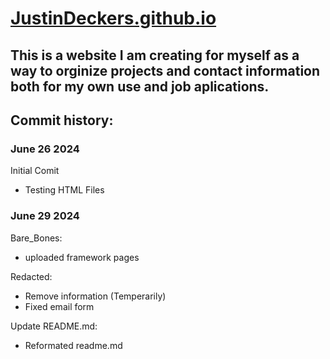 # [JustinDeckers.github.io](https://justindeckers.github.io/)

## This is a website I am creating for myself as a way to orginize projects and contact information both for my own use and job aplications.

## Commit history:

### June 26 2024
Initial Comit
- Testing HTML Files

### June 29 2024
Bare_Bones:
- uploaded framework pages

Redacted:
- Remove information (Temperarily)
- Fixed email form

Update README.md:
- Reformated readme.md
